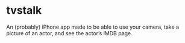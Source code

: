 # tvstalk
An (probably) iPhone app made to be able to use your camera, take a picture of an actor, and see the actor’s iMDB page.
